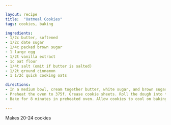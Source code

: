 ```yaml
---

layout: recipe
title:  "Oatmeal Cookies"
tags: cookies, baking

ingredients:
- 1/2c butter, softened
- 1/2c date sugar
- 1/4c packed brown sugar 
- 1 large egg
- 1/2t vanilla extract
- 1c oat flour 
- 1/4t salt (omit if butter is salted)
- 1/2t ground cinnamon
- 1 1/2c quick cooking oats 

directions:
- In a medium bowl, cream together butter, white sugar, and brown sugar. Beat in eggs one at a time, then stir in vanilla. Combine flour, baking soda, salt, and cinnamon; stir into the creamed mixture. Mix in oats. Cover, and chill dough for at least one hour.
- Preheat the oven to 375f. Grease cookie sheets. Roll the dough into tablespoon sized balls, and place 2 inches apart on cookie sheets. Flatten each cookie with a large fork dipped in sugar.
- Bake for 8 minutes in preheated oven. Allow cookies to cool on baking sheet for 5 minutes before transferring to a wire rack to cool completely.

---
```


Makes 20-24 cookies
